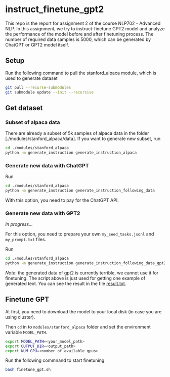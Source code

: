 # instruct_finetune_gpt2
This repo is the report for assignment 2 of the course NLP702 - Advanced NLP. In this assignment, we try to instruct-finetune GPT2 model and analyze the performance of the model before and after finetuning process. The number of required data samples is 5000, which can be generated by ChatGPT or GPT2 model itself.


## Setup

Run the following command to pull the stanford_alpaca module, which is used to generate
dataset

```bash
git pull --recurse-submodules
git submodule update --init --recursive
```

## Get dataset

### Subset of alpaca data

There are already a subset of 5k samples of alpaca data in the folder 
[./modules/stanford_alpaca/data]. If you want to generate new subset, run

```bash
cd ./modules/stanford_alpaca
python -m generate_instruction generate_instruction_alpaca
```

### Generate new data with ChatGPT

Run

```bash
cd ./modules/stanford_alpaca
python -m generate_instruction generate_instruction_following_data
```

With this option, you need to pay for the ChatGPT API.

### Generate new data with GPT2

*In progress...*

For this option, you need to prepare your own `my_seed_tasks.jsonl` and `my_prompt.txt`
files.

Run

```bash
cd ./modules/stanford_alpaca
python -m generate_instruction generate_instruction_following_data_gpt2
```

*Note*: the generated data of gpt2 is currently terrible, we cannot use it for finetuning.
The script above is just used for getting one example of generated text. You can see the 
result in the file [result.txt](./modules/standford_alpaca/result.txt).

## Finetune GPT

At first, you need to download the model to your local disk (in case you are using cluster).

Then `cd` in to `modules/stanford_alpaca` folder and set the environment variable `MODEL_PATH`.

```bash
export MODEL_PATH=<your_model_path>
export OUTPUT_DIR=<output_path>
export NUM_GPU=<number_of_available_gpus>
```

Run the following commnand to start finetuning

```bash
bash finetune_gpt.sh
```
